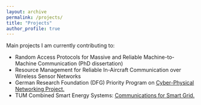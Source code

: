```yaml
---
layout: archive
permalink: /projects/
title: "Projects"
author_profile: true
---
```


Main projects I am currently contributing to:

* Random Access Protocols for Massive and Reliable Machine-to-Machine Communication (PhD dissertation)
* Resource Management for Reliable In-Aircraft Communication over Wireless Sensor Networks 
* German Research Foundation (DFG) Priority Program on <u><a href="http://www.lkn.ei.tum.de/en/research/dfg-cpn/">Cyber-Physical Networking Project</a>.</u>
* TUM Combined Smart Energy Systems: <u><a href="http://www.lkn.ei.tum.de/en/research/dfg-tum-coses/">Communications for Smart Grid</a>.</u>


